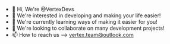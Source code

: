 - 👋 Hi, We're @VertexDevs
- 👀 We're interested in developing and making your life easier!
- 🌱 We're currently learning ways of making it easier for you!
- 💞️ We're looking to collaborate on many development projects!
- 📫 How to reach us --> vertex.team@outlook.com

<!---
VertexDevs/VertexDevs is a ✨ special ✨ repository because its `README.md` (this file) appears on your GitHub profile.
You can click the Preview link to take a look at your changes.
--->
